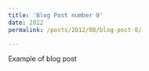 ```yaml
---
title: 'Blog Post number 0'
date: 2022
permalink: /posts/2012/08/blog-post-0/

---
```


Example of blog post

